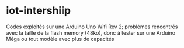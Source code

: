 # iot-intershiip

Codes exploités sur une Arduino Uno Wifi Rev 2; problèmes rencontrés avec la  taille de la flash memory (48ko), donc à tester sur une Arduino Méga ou tout modèle avec plus de capacités
